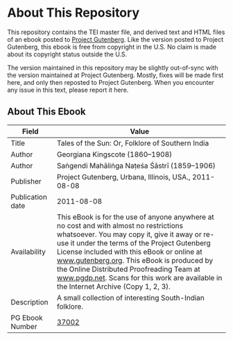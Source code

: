 # About This Repository

This repository contains the TEI master file, and derived text and HTML files of an ebook posted to [Project Gutenberg](https://www.gutenberg.org/). Like the version posted to Project Gutenberg, this ebook is free from copyright in the U.S. No claim is made about its copyright status outside the U.S.

The version maintained in this repository may be slightly out-of-sync with the version maintained at Project Gutenberg. Mostly, fixes will be made first here, and only then reposted to Project Gutenberg. When you encounter any issue in this text, please report it here.

## About This Ebook

| Field | Value |
| ----- | ----- |
| Title | Tales of the Sun: Or, Folklore of Southern India |
| Author | Georgiana Kingscote (1860–1908) |
| Author | Saṅgendi Mahāliṅga Naṭeśa Śāstrī (1859–1906) |
| Publisher | Project Gutenberg, Urbana, Illinois, USA., 2011-08-08 |
| Publication date | 2011-08-08 |
| Availability | This eBook is for the use of anyone anywhere at no cost and with almost no restrictions whatsoever. You may copy it, give it away or re-use it under the terms of the Project Gutenberg License included with this eBook or online at www.gutenberg.org. This eBook is produced by the Online Distributed Proofreading Team at www.pgdp.net. Scans for this work are available in the Internet Archive (Copy 1, 2, 3). |
| Description | A small collection of interesting South-Indian folklore. |
| PG Ebook Number | [37002](https://www.gutenberg.org/ebooks/37002) |
